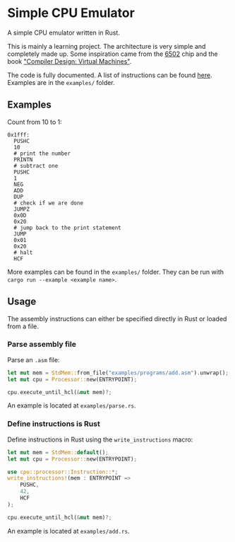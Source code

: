 Simple CPU Emulator
====

A simple CPU emulator written in Rust.

This is mainly a learning project. The architecture is very simple and completely made up. Some inspiration came from the [6502](https://en.wikipedia.org/wiki/MOS_Technology_6502) chip and the book ["Compiler Design: Virtual Machines"](https://www.springer.com/de/book/9783642149085).

The code is fully documented. A list of instructions can be found [here](https://github.com/michidk/simple-cpu-emulator/blob/main/src/processor.rs#L13). Examples are in the `examples/` folder.

## Examples

Count from 10 to 1:
```assembly
0x1fff:
  PUSHC
  10
  # print the number
  PRINTN
  # subtract one
  PUSHC
  1
  NEG
  ADD
  DUP
  # check if we are done
  JUMPZ
  0x0D
  0x20
  # jump back to the print statement
  JUMP
  0x01
  0x20
  # halt
  HCF
```

More examples can be found in the `examples/` folder.
They can be run with `cargo run --example <example name>`.

## Usage

The assembly instructions can either be specified directly in Rust or loaded from a file.

### Parse assembly file

Parse an `.asm` file:

```rust
let mut mem = StdMem::from_file("examples/programs/add.asm").unwrap();
let mut cpu = Processor::new(ENTRYPOINT);

cpu.execute_until_hcl(&mut mem)?;
```

An example is located at `examples/parse.rs`.

### Define instructions is Rust

Define instructions in Rust using the `write_instructions` macro:

```rust
let mut mem = StdMem::default();
let mut cpu = Processor::new(ENTRYPOINT);

use cpu::processor::Instruction::*;
write_instructions!(mem : ENTRYPOINT =>
    PUSHC,
    42,
    HCF
);

cpu.execute_until_hcl(&mut mem)?;
```

An example is located at `examples/add.rs`.
